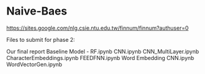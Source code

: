 # Naive-Baes

https://sites.google.com/nlg.csie.ntu.edu.tw/finnum/finnum?authuser=0


Files to submit for phase 2:

Our final report
Baseline Model - RF.ipynb
CNN.ipynb
CNN_MultiLayer.ipynb
CharacterEmbeddings.ipynb
FEEDFNN.ipynb
Word Embedding CNN.ipynb
WordVectorGen.ipynb
